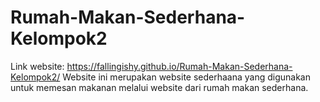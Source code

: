 # Rumah-Makan-Sederhana-Kelompok2
Link website: https://fallingishy.github.io/Rumah-Makan-Sederhana-Kelompok2/
Website ini merupakan website sederhaana yang digunakan untuk memesan makanan melalui website dari rumah makan sederhana.
